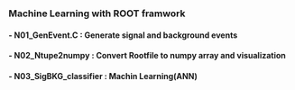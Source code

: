 ### Machine Learning with ROOT framwork  
 #### - N01_GenEvent.C        :  Generate signal and background events
 #### - N02_Ntupe2numpy 	  :  Convert Rootfile to numpy array and visualization
 #### - N03_SigBKG_classifier :  Machin Learning(ANN) 
